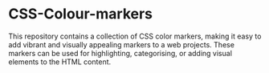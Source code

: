 # CSS-Colour-markers
This repository contains a collection of CSS color markers, making it easy to add vibrant and visually appealing markers to a web projects. These markers can be used for highlighting, categorising, or adding visual elements to the HTML content.
